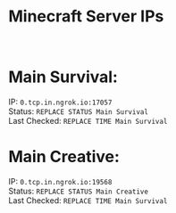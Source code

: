 
# Minecraft Server IPs

</br><h1>Main Survival:</h1>IP: `0.tcp.in.ngrok.io:17057` </br> Status: `REPLACE STATUS Main Survival` </br> Last Checked: `REPLACE TIME Main Survival`
</br><h1>Main Creative:</h1>IP: `0.tcp.in.ngrok.io:19568` </br> Status: `REPLACE STATUS Main Creative` </br> Last Checked: `REPLACE TIME Main Survival`
